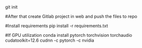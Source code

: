 git init

#After that create Gitlab project in web and push the files to repo

#Install requirements
pip install -r requirements.txt

#If GPU utilization
conda install pytorch torchvision torchaudio cudatoolkit=12.6 cudnn -c pytorch -c nvidia
